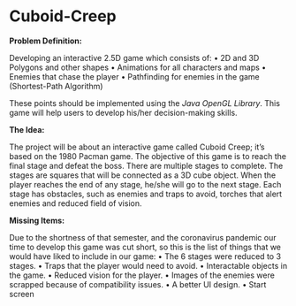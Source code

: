 # Cuboid-Creep

__Problem Definition:__

Developing an interactive 2.5D game which consists of:
• 2D and 3D Polygons and other shapes
• Animations for all characters and maps
• Enemies that chase the player
• Pathfinding for enemies in the game (Shortest-Path Algorithm)

These points should be implemented using the _Java OpenGL Library_. This game will help users to develop his/her decision-making skills.

__The Idea:__

The project will be about an interactive game called Cuboid Creep; it’s based on the 1980 Pacman game.  The objective of this game is to reach the final stage and defeat the boss. There are multiple stages to  complete. The stages are squares that will be connected as a 3D cube object. When the player reaches  the end of any stage, he/she will go to the next stage. Each stage has obstacles, such as enemies and  traps to avoid, torches that alert enemies and reduced field of vision.

__Missing Items:__

Due to the shortness of that semester, and the coronavirus pandemic our time to 
develop this game was cut short, so this is the list of things that we would have liked to include 
in our game:
• The 6 stages were reduced to 3 stages.
• Traps that the player would need to avoid.
• Interactable objects in the game.
• Reduced vision for the player.
• Images of the enemies were scrapped because of compatibility issues.
• A better UI design.
• Start screen
